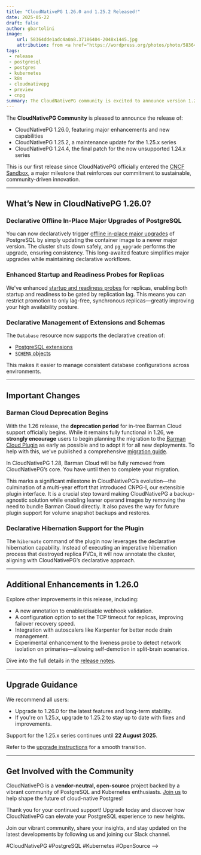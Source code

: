 ```yaml
---
title: "CloudNativePG 1.26.0 and 1.25.2 Released!"
date: 2025-05-22
draft: false
author: gbartolini
image:
    url: 58364dde1adc4a0a8.37186404-2048x1445.jpg
    attribution: from <a href="https://wordpress.org/photos/photo/58364dde1a/">Saurabh</a>
tags:
 - release
 - postgresql
 - postgres
 - kubernetes
 - k8s
 - cloudnativepg
 - preview
 - cnpg
summary: The CloudNativePG community is excited to announce version 1.26.0, featuring powerful new capabilities for PostgreSQL on Kubernetes, alongside the maintenance release 1.25.2. This release also includes 1.24.4, the final patch for the now-retired 1.24.x series.
---
```


The **CloudNativePG Community** is pleased to announce the release of:

- CloudNativePG 1.26.0, featuring major enhancements and new capabilities
- CloudNativePG 1.25.2, a maintenance update for the 1.25.x series
- CloudNativePG 1.24.4, the final patch for the now unsupported 1.24.x series

This is our first release since CloudNativePG officially entered the
[CNCF Sandbox](https://www.cncf.io/sandbox-projects/), a major milestone that
reinforces our commitment to sustainable, community-driven innovation.

---

## What’s New in CloudNativePG 1.26.0?

### Declarative Offline In-Place Major Upgrades of PostgreSQL

You can now declaratively trigger
[offline in-place major upgrades](https://cloudnative-pg.io/documentation/1.26/postgres_upgrades/)
of PostgreSQL by simply updating the container image to a newer major version.
The cluster shuts down safely, and `pg_upgrade` performs the upgrade, ensuring
consistency. This long-awaited feature simplifies major upgrades while
maintaining declarative workflows.

### Enhanced Startup and Readiness Probes for Replicas

We've enhanced [startup and readiness probes](https://cloudnative-pg.io/documentation/1.26/instance_manager/)
for replicas, enabling both startup and readiness to be gated by replication
lag. This means you can restrict promotion to only lag-free, synchronous
replicas—greatly improving your high availability posture.

### Declarative Management of Extensions and Schemas

The `Database` resource now supports the declarative creation of:

- [PostgreSQL extensions](https://cloudnative-pg.io/documentation/1.26/declarative_database_management/#managing-extensions-in-a-database)
- [`SCHEMA` objects](https://cloudnative-pg.io/documentation/1.26/declarative_database_management/#managing-schemas-in-a-database)

This makes it easier to manage consistent database configurations across
environments.

---

## Important Changes

### Barman Cloud Deprecation Begins

With the 1.26 release, the **deprecation period** for in-tree Barman Cloud
support officially begins. While it remains fully functional in 1.26, we
**strongly encourage** users to begin planning the migration to the
[Barman Cloud Plugin](https://cloudnative-pg.io/plugin-barman-cloud/)
as early as possible and to adopt it for all new deployments.
To help with this, we’ve published a comprehensive
[migration guide](https://cloudnative-pg.io/plugin-barman-cloud/docs/migration/).

In CloudNativePG 1.28, Barman Cloud will be fully removed from CloudNativePG’s
core. You have until then to complete your migration.

This marks a significant milestone in CloudNativePG’s evolution—the culmination
of a multi-year effort that introduced CNPG-I, our extensible plugin interface.
It is a crucial step toward making CloudNativePG a backup-agnostic solution
while enabling leaner operand images by removing the need to bundle Barman
Cloud directly. It also paves the way for future plugin support for volume
snapshot backups and restores.

### Declarative Hibernation Support for the Plugin

The `hibernate` command of the plugin now leverages the declarative hibernation
capability. Instead of executing an imperative hibernation process that
destroyed replica PVCs, it will now annotate the cluster, aligning with
CloudNativePG’s declarative approach.

---

## Additional Enhancements in 1.26.0

Explore other improvements in this release, including:

- A new annotation to enable/disable webhook validation.
- A configuration option to set the TCP timeout for replicas, improving
  failover recovery speed.
- Integration with autoscalers like Karpenter for better node drain management.
- Experimental enhancement to the liveness probe to detect network isolation on
  primaries—allowing self-demotion in split-brain scenarios.

Dive into the full details in the
[release notes](https://cloudnative-pg.io/documentation/1.26/release_notes/v1.26/).

---

## Upgrade Guidance

We recommend all users:

- Upgrade to 1.26.0 for the latest features and long-term stability.
- If you're on 1.25.x, upgrade to 1.25.2 to stay up to date with fixes and
  improvements.

Support for the 1.25.x series continues until **22 August 2025**.

Refer to the [upgrade instructions](https://cloudnative-pg.io/documentation/1.26/installation_upgrade/#upgrades)
for a smooth transition.

---

## Get Involved with the Community

CloudNativePG is a **vendor-neutral, open-source** project backed by a vibrant
community of PostgreSQL and Kubernetes enthusiasts.
[Join us](https://github.com/cloudnative-pg/cloudnative-pg?tab=readme-ov-file#communications)
to help shape the future of cloud-native Postgres!

Thank you for your continued support! Upgrade today and discover how
CloudNativePG can elevate your PostgreSQL experience to new heights.

Join our vibrant community, share your insights, and stay updated on the latest developments by following us and joining our Slack channel.

#CloudNativePG #PostgreSQL #Kubernetes #OpenSource
-->

